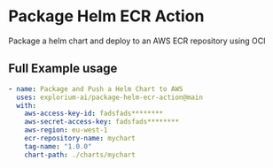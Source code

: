 # Package Helm ECR Action

Package a helm chart and deploy to an AWS ECR repository using OCI
<!-- ## Inputs

| Input | Type | Description | Default | Required
| ------ | ------ | ------ | ------ | ------
| install_local_cluster | Boolean (String) | Install a local K3d Cluster | true | Yes -->

## Full Example usage

```yaml
- name: Package and Push a Helm Chart to AWS
  uses: explorium-ai/package-helm-ecr-action@main
  with:
    aws-access-key-id: fadsfads********
    aws-secret-access-key: fadsfads********
    aws-region: eu-west-1
    ecr-repository-name: mychart
    tag-name: "1.0.0"
    chart-path: ./charts/mychart
```